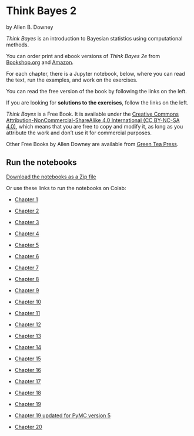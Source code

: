 # Think Bayes 2

by Allen B. Downey

*Think Bayes* is an introduction to Bayesian statistics using computational methods.

You can order print and ebook versions of *Think Bayes 2e* from
[Bookshop.org](https://bookshop.org/a/98697/9781492089469) and
[Amazon](https://amzn.to/334eqGo).

For each chapter, there is a Jupyter notebook, below, where you can read the text, run the examples, and work on the exercises.

You can read the free version of the book by following the links on the left.

If you are looking for **solutions to the exercises**, follow the links on the left.

*Think Bayes* is a Free Book. It is available under the [Creative Commons Attribution-NonCommercial-ShareAlike 4.0 International (CC BY-NC-SA 4.0)](https://creativecommons.org/licenses/by-nc-sa/4.0/), which means that you are free to copy and modify it, as long as you attribute the work and don’t use it for commercial purposes.

Other Free Books by Allen Downey are available from [Green Tea Press](https://greenteapress.com/wp/).


## Run the notebooks

[Download the notebooks as a Zip file](https://github.com/AllenDowney/ThinkBayes2/raw/master/ThinkBayes2Notebooks.zip)

Or use these links to run the notebooks on Colab:

* [Chapter 1](https://colab.research.google.com/github/AllenDowney/ThinkBayes2/blob/master/notebooks/chap01.ipynb)

* [Chapter 2](https://colab.research.google.com/github/AllenDowney/ThinkBayes2/blob/master/notebooks/chap02.ipynb)

* [Chapter 3](https://colab.research.google.com/github/AllenDowney/ThinkBayes2/blob/master/notebooks/chap03.ipynb)

* [Chapter 4](https://colab.research.google.com/github/AllenDowney/ThinkBayes2/blob/master/notebooks/chap04.ipynb)

* [Chapter 5](https://colab.research.google.com/github/AllenDowney/ThinkBayes2/blob/master/notebooks/chap05.ipynb)

* [Chapter 6](https://colab.research.google.com/github/AllenDowney/ThinkBayes2/blob/master/notebooks/chap06.ipynb)

* [Chapter 7](https://colab.research.google.com/github/AllenDowney/ThinkBayes2/blob/master/notebooks/chap07.ipynb)

* [Chapter 8](https://colab.research.google.com/github/AllenDowney/ThinkBayes2/blob/master/notebooks/chap08.ipynb)

* [Chapter 9](https://colab.research.google.com/github/AllenDowney/ThinkBayes2/blob/master/notebooks/chap09.ipynb)

* [Chapter 10](https://colab.research.google.com/github/AllenDowney/ThinkBayes2/blob/master/notebooks/chap10.ipynb)

* [Chapter 11](https://colab.research.google.com/github/AllenDowney/ThinkBayes2/blob/master/notebooks/chap11.ipynb)

* [Chapter 12](https://colab.research.google.com/github/AllenDowney/ThinkBayes2/blob/master/notebooks/chap12.ipynb)

* [Chapter 13](https://colab.research.google.com/github/AllenDowney/ThinkBayes2/blob/master/notebooks/chap13.ipynb)

* [Chapter 14](https://colab.research.google.com/github/AllenDowney/ThinkBayes2/blob/master/notebooks/chap14.ipynb)

* [Chapter 15](https://colab.research.google.com/github/AllenDowney/ThinkBayes2/blob/master/notebooks/chap15.ipynb)

* [Chapter 16](https://colab.research.google.com/github/AllenDowney/ThinkBayes2/blob/master/notebooks/chap16.ipynb)

* [Chapter 17](https://colab.research.google.com/github/AllenDowney/ThinkBayes2/blob/master/notebooks/chap17.ipynb)

* [Chapter 18](https://colab.research.google.com/github/AllenDowney/ThinkBayes2/blob/master/notebooks/chap18.ipynb)

* [Chapter 19](https://colab.research.google.com/github/AllenDowney/ThinkBayes2/blob/master/notebooks/chap19.ipynb)

* [Chapter 19 updated for PyMC version 5](https://colab.research.google.com/github/AllenDowney/ThinkBayes2/blob/master/notebooks/chap19_v3.ipynb)

* [Chapter 20](https://colab.research.google.com/github/AllenDowney/ThinkBayes2/blob/master/notebooks/chap20.ipynb)
